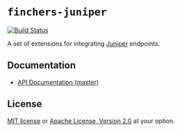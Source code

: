 # `finchers-juniper`

[![Build Status](https://travis-ci.org/finchers-rs/finchers-juniper.svg?branch=master)](https://travis-ci.org/finchers-rs/finchers-juniper)

A set of extensions for integrating [Juniper] endpoints.

[Juniper]: https://github.com/graphql-rust/juniper

## Documentation

* [API Documentation (master)](https://finchers-rs.github.io/finchers-juniper/finchers_juniper/index.html)

## License

[MIT license](LICENSE-MIT) or [Apache License, Version 2.0](LICENSE-APACHE) at your option.

